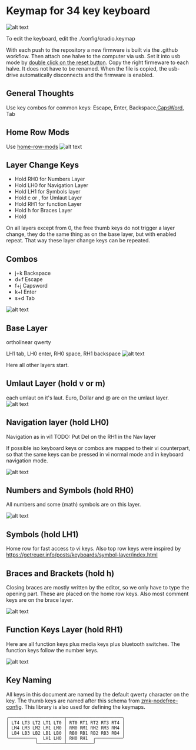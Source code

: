 # Keymap for 34 key keyboard
![alt text](resources/keyboard-layout-all-layers.png)

To edit the keyboard, edit the ./config/cradio.keymap

With each push to the repository a new firmware is built via the .github workflow. 
Then attach one halve to the computer via usb. Set it into usb mode by [double click on the reset button](https://zmk.dev/docs/user-setup#flashing-uf2-files). Copy the right firmeware to each halve. It does not have to be renamed. When the file is copied, the usb-drive automatically disconnects and the firmware is enabled.

## General Thoughts

Use key combos for common keys: Escape, Enter, Backspace,[CapsWord](https://zmk.dev/docs/behaviors/caps-word), Tab

## Home Row Mods
Use [home-row-mods](https://precondition.github.io/home-row-mods#gacs)
![alt text](resources/keyboard-layout-HomeRowMods.png)

## Layer Change Keys
* Hold RH0 for Numbers Layer 
* Hold LH0 for Navigation Layer
* Hold LH1 for Symbols layer
* Hold c or , for Umlaut Layer
* Hold RH1 for function Layer
* Hold h for Braces Layer
* Hold 

On all layers except from 0, the free thumb keys do not trigger a layer change, they do the same thing as on the base layer, but with enabled repeat. That way these layer change keys can be repeated.

## Combos
* j+k Backspace
* d+f Escape
* f+j Capsword
* k+l Enter
* s+d Tab

![alt text](resources/keyboard-layout-Combos.png)

## Base Layer
ortholinear qwerty

LH1 tab, LH0 enter, RH0 space, RH1 backspace 
![alt text](resources/keyboard-layout-Base.png)

Here all other layers start.

## Umlaut Layer (hold v or m)
each umlaut on it's laut.
Euro, Dollar and @ are on the umlaut layer.
![alt text](resources/keyboard-layout-Umlaute.png)

## Navigation layer (hold LH0)
Navigation as in vi1
TODO: Put Del on the RH1 in the Nav layer

If possible iso keyboard keys or combos are mapped to their vi counterpart, so that the same keys can be pressed in vi normal mode and in keyboard navigation mode.

![alt text](resources/keyboard-layout-Nav.png)

## Numbers and Symbols (hold RH0)
All numbers and some (math) symbols are on this layer. 

![alt text](resources/keyboard-layout-Num.png)

## Symbols (hold LH1)
Home row for fast access to vi keys.
Also top row keys were inspired by https://getreuer.info/posts/keyboards/symbol-layer/index.html


## Braces and Brackets (hold h)
Closing braces are mostly written by the editor, so we only have to type the opening part. These are placed on the home row keys.
Also most comment keys are on the brace layer.

![alt text](resources/keyboard-layout-Brace.png)

## Function Keys Layer (hold RH1)
Here are all function keys plus media keys plus bluetooth switches. The function keys follow the number keys.

![alt text](resources/keyboard-layout-Function.png)

## Key Naming
All keys in this document are named by the default qwerty character on the key. 
The thumb keys are named after this schema from [zmk-nodefree-config](https://github.com/urob/zmk-nodefree-config). This library is also used for defining the keymaps.
```
╭─────────────────────┬─────────────────────╮
│ LT4 LT3 LT2 LT1 LT0 │ RT0 RT1 RT2 RT3 RT4 │
│ LM4 LM3 LM2 LM1 LM0 │ RM0 RM1 RM2 RM3 RM4 │
│ LB4 LB3 LB2 LB1 LB0 │ RB0 RB1 RB2 RB3 RB4 │
╰──────────╮  LH1 LH0 │ RH0 RH1  ╭──────────╯
           ╰──────────┴──────────╯
```
